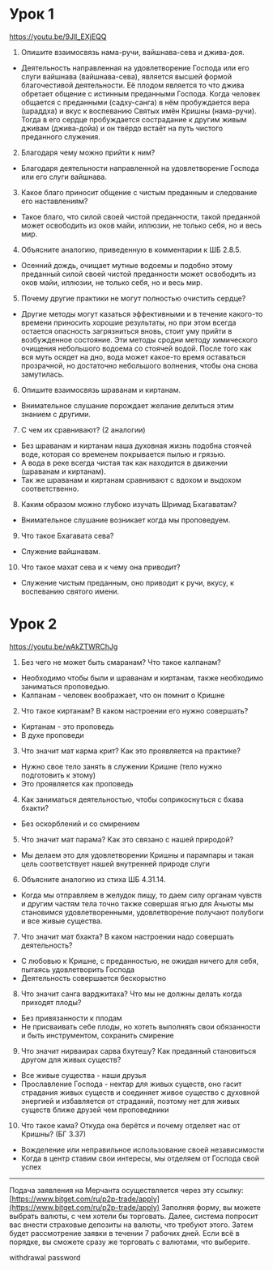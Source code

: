 # Урок 1
https://youtu.be/9Jll_EXjEQQ

1. Опишите взаимосвязь нама-ручи, вайшнава-сева и джива-доя.
- Деятельность направленная на удовлетворение Господа или его слуги вайшнава (вайшнава-сева), является высшей формой благочестивой деятельности. Её плодом является то что джива обретает общение с истинным преданными Господа. Когда человек общается с преданными (садху-санга) в нём пробуждается вера (шраддха) и вкус к воспеванию Святых имён Кришны (нама-ручи). Тогда в его сердце пробуждается сострадание к другим живым дживам (джива-дойа) и он твёрдо встаёт на путь чистого преданного служения.

2. Благодаря чему можно прийти к ним?
- Благодаря деятельности направленной на удовлетворение Господа или его слуги вайшнава.

3. Какое благо приносит общение с чистым преданным и следование его наставлениям?
- Такое благо, что силой своей чистой преданности, такой преданной может освободить из оков майи, иллюзии, не только себя, но и весь мир.

4. Объясните аналогию, приведенную в комментарии к ШБ 2.8.5.
- Осенний дождь, очищает мутные водоемы и подобно этому преданный силой своей чистой преданности может освободить из оков майи, иллюзии, не только себя, но и весь мир.

5. Почему другие практики не могут полностью очистить сердце?
- Другие методы могут казаться эффективными и в течение какого-то времени приносить хорошие результаты, но при этом всегда остается опасность загрязниться вновь, стоит уму прийти в возбужденное состояние. Эти методы сродни методу химического очищения небольшого водоема со стоячей водой. После того как вся муть осядет на дно, вода может какое-то время оставаться прозрачной, но достаточно небольшого волнения, чтобы она снова замутилась.

6. Опишите взаимосвязь шраванам и киртанам.
- Внимательное слушание порождает желание делиться этим знанием с другими. 

7. С чем их сравнивают? (2 аналогии)
- Без шраванам и киртанам наша духовная жизнь подобна стоячей воде, которая со временем покрывается пылью и грязью.
- А вода в реке всегда чистая так как находится в движении (шраванам и киртанам).
- Так же шраванам и киртанам сравнивают с вдохом и выдохом соответственно.

8. Каким образом можно глубоко изучать Шримад Бхагаватам?
- Внимательное слушание возникает когда мы проповедуем.

9. Что такое Бхагавата сева?
- Служение вайшнавам.

10. Что такое махат сева и к чему она приводит?
- Служение чистым преданным, оно приводит к ручи, вкусу, к воспеванию святого имени.

# Урок 2
https://youtu.be/wAkZTWRChJg

1. Без чего не может быть смаранам? Что такое калпанам? 
- Необходимо чтобы были и шраванам и киртанам, также необходимо заниматься проповедью.
- Калпанам - человек воображает, что он помнит о Кришне

2. Что такое киртанам? В каком настроении его нужно совершать? 
- Киртанам - это проповедь
- В духе проповеди

3. Что значит мат карма крит? Как это проявляется на практике? 
- Нужно свое тело занять в служении Кришне (тело нужно подготовить к этому)
- Это проявляется как проповедь

4. Как заниматься деятельностью, чтобы соприкоснуться с бхава бхакти? 
- Без оскорблений и со смирением

5. Что значит мат парама? Как это связано с нашей природой? 
- Мы делаем это для удовлетворении Кришны и парампары и такая цель соответствует нашей внутренней природе слуги

6. Объясните аналогию из стиха ШБ 4.31.14. 
- Когда мы отправляем в желудок пищу, то даем силу органам чувств и другим частям тела точно также совершая ягью для Ачьюты мы становимся удовлетворенными, удовлетворение получают полубоги и все живые существа.

7. Что значит мат бхакта? В каком настроении надо совершать деятельность? 
- С любовью к Кришне, с преданностью, не ожидая ничего для себя, пытаясь удовлетворить Господа
- Деятельность совершается бескорыстно

8. Что значит санга варджитаха? Что мы не должны делать когда приходят плоды? 
- Без привязанности к плодам
- Не присваивать себе плоды, но хотеть выполнять свои обязанности и быть инструментом, сохранить смирение

9. Что значит нирваирах сарва бхутешу? Как преданный становиться другом для живых существ? 
- Все живые существа - наши друзья
- Прославление Господа - нектар для живых существ, оно гасит страдания живых существ и соединяет живое существо с духовной энергией и избавляется от страданий, поэтому нет для живых существ ближе друзей чем проповедники

10. Что такое кама? Откуда она берётся и почему отделяет нас от Кришны? (БГ 3.37)
- Вожделение или неправильное использование своей независимости
- Когда в центр ставим свои интересы, мы отделяем от Господа свой успех


---
Подача заявления на Мерчанта осуществляется через эту ссылку: [https://www.bitget.com/ru/p2p-trade/apply](https://www.bitget.com/ru/p2p-trade/apply) Заполняя форму, вы можете выбрать валюты, с чем хотели бы торговать. Далее, система попросит вас внести страховые депозиты на валюты, что требуют этого. Затем будет рассмотрение заявки в течении 7 рабочих дней. Если всё в порядке, вы сможете сразу же торговать с валютами, что выберите.

withdrawal password
